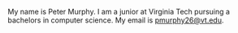 My name is Peter Murphy. I am a junior at Virginia Tech pursuing a bachelors in computer science. My email is pmurphy26@vt.edu.
